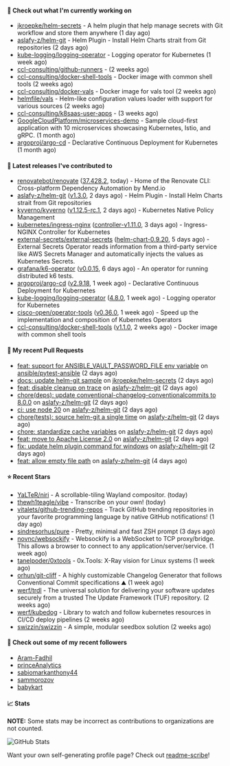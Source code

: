 #### 👷 Check out what I'm currently working on

- [jkroepke/helm-secrets](https://github.com/jkroepke/helm-secrets) - A helm plugin that help manage secrets with Git workflow and store them anywhere (1 day ago)
- [aslafy-z/helm-git](https://github.com/aslafy-z/helm-git) - Helm Plugin - Install Helm Charts strait from Git repositories (2 days ago)
- [kube-logging/logging-operator](https://github.com/kube-logging/logging-operator) - Logging operator for Kubernetes (1 week ago)
- [ccl-consulting/github-runners](https://github.com/ccl-consulting/github-runners) -  (2 weeks ago)
- [ccl-consulting/docker-shell-tools](https://github.com/ccl-consulting/docker-shell-tools) - Docker image with common shell tools (2 weeks ago)
- [ccl-consulting/docker-vals](https://github.com/ccl-consulting/docker-vals) - Docker image for vals tool (2 weeks ago)
- [helmfile/vals](https://github.com/helmfile/vals) - Helm-like configuration values loader with support for various sources (2 weeks ago)
- [ccl-consulting/k8saas-user-apps](https://github.com/ccl-consulting/k8saas-user-apps) -  (3 weeks ago)
- [GoogleCloudPlatform/microservices-demo](https://github.com/GoogleCloudPlatform/microservices-demo) - Sample cloud-first application with 10 microservices showcasing Kubernetes, Istio, and gRPC. (1 month ago)
- [argoproj/argo-cd](https://github.com/argoproj/argo-cd) - Declarative Continuous Deployment for Kubernetes (1 month ago)

#### 🔭 Latest releases I've contributed to

- [renovatebot/renovate](https://github.com/renovatebot/renovate) ([37.428.2](https://github.com/renovatebot/renovate/releases/tag/37.428.2), today) - Home of the Renovate CLI: Cross-platform Dependency Automation by Mend.io
- [aslafy-z/helm-git](https://github.com/aslafy-z/helm-git) ([v1.3.0](https://github.com/aslafy-z/helm-git/releases/tag/v1.3.0), 2 days ago) - Helm Plugin - Install Helm Charts strait from Git repositories
- [kyverno/kyverno](https://github.com/kyverno/kyverno) ([v1.12.5-rc.1](https://github.com/kyverno/kyverno/releases/tag/v1.12.5-rc.1), 2 days ago) - Kubernetes Native Policy Management
- [kubernetes/ingress-nginx](https://github.com/kubernetes/ingress-nginx) ([controller-v1.11.0](https://github.com/kubernetes/ingress-nginx/releases/tag/controller-v1.11.0), 3 days ago) - Ingress-NGINX Controller for Kubernetes
- [external-secrets/external-secrets](https://github.com/external-secrets/external-secrets) ([helm-chart-0.9.20](https://github.com/external-secrets/external-secrets/releases/tag/helm-chart-0.9.20), 5 days ago) - External Secrets Operator reads information from a third-party service like AWS Secrets Manager and automatically injects the values as Kubernetes Secrets.
- [grafana/k6-operator](https://github.com/grafana/k6-operator) ([v0.0.15](https://github.com/grafana/k6-operator/releases/tag/v0.0.15), 6 days ago) - An operator for running distributed k6 tests.
- [argoproj/argo-cd](https://github.com/argoproj/argo-cd) ([v2.9.18](https://github.com/argoproj/argo-cd/releases/tag/v2.9.18), 1 week ago) - Declarative Continuous Deployment for Kubernetes
- [kube-logging/logging-operator](https://github.com/kube-logging/logging-operator) ([4.8.0](https://github.com/kube-logging/logging-operator/releases/tag/4.8.0), 1 week ago) - Logging operator for Kubernetes
- [cisco-open/operator-tools](https://github.com/cisco-open/operator-tools) ([v0.36.0](https://github.com/cisco-open/operator-tools/releases/tag/v0.36.0), 1 week ago) - Speed up the implementation and composition of Kubernetes Operators
- [ccl-consulting/docker-shell-tools](https://github.com/ccl-consulting/docker-shell-tools) ([v1.1.0](https://github.com/ccl-consulting/docker-shell-tools/releases/tag/v1.1.0), 2 weeks ago) - Docker image with common shell tools

#### 🔨 My recent Pull Requests

- [feat: support for ANSIBLE_VAULT_PASSWORD_FILE env variable](https://github.com/ansible/pytest-ansible/pull/358) on [ansible/pytest-ansible](https://github.com/ansible/pytest-ansible) (2 days ago)
- [docs: update helm-git sample](https://github.com/jkroepke/helm-secrets/pull/461) on [jkroepke/helm-secrets](https://github.com/jkroepke/helm-secrets) (2 days ago)
- [feat: disable cleanup on trace](https://github.com/aslafy-z/helm-git/pull/293) on [aslafy-z/helm-git](https://github.com/aslafy-z/helm-git) (2 days ago)
- [chore(deps): update conventional-changelog-conventionalcommits to 8.0.0](https://github.com/aslafy-z/helm-git/pull/291) on [aslafy-z/helm-git](https://github.com/aslafy-z/helm-git) (2 days ago)
- [ci: use node 20](https://github.com/aslafy-z/helm-git/pull/290) on [aslafy-z/helm-git](https://github.com/aslafy-z/helm-git) (2 days ago)
- [chore(tests): source helm-git a single time](https://github.com/aslafy-z/helm-git/pull/289) on [aslafy-z/helm-git](https://github.com/aslafy-z/helm-git) (2 days ago)
- [chore: standardize cache variables](https://github.com/aslafy-z/helm-git/pull/287) on [aslafy-z/helm-git](https://github.com/aslafy-z/helm-git) (2 days ago)
- [feat: move to Apache License 2.0](https://github.com/aslafy-z/helm-git/pull/286) on [aslafy-z/helm-git](https://github.com/aslafy-z/helm-git) (2 days ago)
- [fix: update helm plugin command for windows](https://github.com/aslafy-z/helm-git/pull/285) on [aslafy-z/helm-git](https://github.com/aslafy-z/helm-git) (2 days ago)
- [feat: allow empty file path](https://github.com/aslafy-z/helm-git/pull/284) on [aslafy-z/helm-git](https://github.com/aslafy-z/helm-git) (4 days ago)

#### ⭐ Recent Stars

- [YaLTeR/niri](https://github.com/YaLTeR/niri) - A scrollable-tiling Wayland compositor. (today)
- [thewh1teagle/vibe](https://github.com/thewh1teagle/vibe) - Transcribe on your own! (today)
- [vitalets/github-trending-repos](https://github.com/vitalets/github-trending-repos) - Track GitHub trending repositories in your favorite programming language by native GitHub notifications! (1 day ago)
- [sindresorhus/pure](https://github.com/sindresorhus/pure) - Pretty, minimal and fast ZSH prompt (3 days ago)
- [novnc/websockify](https://github.com/novnc/websockify) - Websockify is a WebSocket to TCP proxy/bridge. This allows a browser to connect  to any application/server/service. (1 week ago)
- [tanelpoder/0xtools](https://github.com/tanelpoder/0xtools) - 0x.Tools: X-Ray vision for Linux systems (1 week ago)
- [orhun/git-cliff](https://github.com/orhun/git-cliff) - A highly customizable Changelog Generator that follows Conventional Commit specifications ⛰️  (1 week ago)
- [werf/trdl](https://github.com/werf/trdl) - The universal solution for delivering your software updates securely from a trusted The Update Framework (TUF) repository. (2 weeks ago)
- [werf/kubedog](https://github.com/werf/kubedog) - Library to watch and follow kubernetes resources in CI/CD deploy pipelines (2 weeks ago)
- [swizzin/swizzin](https://github.com/swizzin/swizzin) - A simple, modular seedbox solution (2 weeks ago)

#### 👯 Check out some of my recent followers

- [Aram-Fadhil](https://github.com/Aram-Fadhil)
- [princeAnalytics](https://github.com/princeAnalytics)
- [sabiomarkanthony44](https://github.com/sabiomarkanthony44)
- [sammorozov](https://github.com/sammorozov)
- [babykart](https://github.com/babykart)

#### 📈 Stats

**NOTE:** Some stats may be incorrect as contributions to organizations
are not counted.

![GitHub Stats](https://github-readme-stats.vercel.app/api?username=aslafy-z&count_private=false&theme=tokyonight&show_icons=true)

Want your own self-generating profile page? Check out [readme-scribe](https://github.com/muesli/readme-scribe)!
